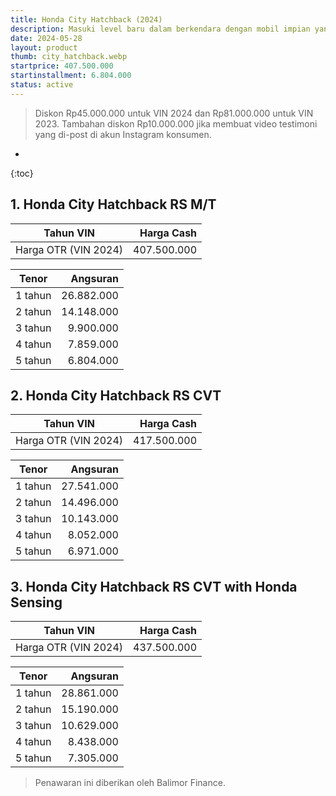 ```yaml
---
title: Honda City Hatchback (2024)
description: Masuki level baru dalam berkendara dengan mobil impian yang dirancang untuk mendukung kepribadian Anda yang ambisius dan tidak pernah berhenti untuk menginspirasi dengan inovasi.
date: 2024-05-28
layout: product
thumb: city_hatchback.webp
startprice: 407.500.000
startinstallment: 6.804.000
status: active
---
```

>Diskon Rp45.000.000 untuk VIN 2024 dan Rp81.000.000 untuk VIN 2023. Tambahan diskon Rp10.000.000 jika membuat video testimoni yang di-post di akun Instagram konsumen.


* 
{:toc}

## 1. Honda City Hatchback RS M/T

| Tahun VIN            |  Harga Cash |
| -------------------- | ----------: |
| Harga OTR (VIN 2024) | 407.500.000 |

| Tenor   |   Angsuran |
| ------- | ---------: |
| 1 tahun | 26.882.000 |
| 2 tahun | 14.148.000 |
| 3 tahun |  9.900.000 |
| 4 tahun |  7.859.000 |
| 5 tahun |  6.804.000 |

## 2. Honda City Hatchback RS CVT

| Tahun VIN            |  Harga Cash |
| -------------------- | ----------: |
| Harga OTR (VIN 2024) | 417.500.000 |

| Tenor   |   Angsuran |
| ------- | ---------: |
| 1 tahun | 27.541.000 |
| 2 tahun | 14.496.000 |
| 3 tahun | 10.143.000 |
| 4 tahun |  8.052.000 |
| 5 tahun |  6.971.000 |

## 3. Honda City Hatchback RS CVT with Honda Sensing

| Tahun VIN            |  Harga Cash |
| -------------------- | ----------: |
| Harga OTR (VIN 2024) | 437.500.000 |

| Tenor   |   Angsuran |
| ------- | ---------: |
| 1 tahun | 28.861.000 |
| 2 tahun | 15.190.000 |
| 3 tahun | 10.629.000 |
| 4 tahun |  8.438.000 |
| 5 tahun |  7.305.000 |

>Penawaran ini diberikan oleh Balimor Finance.